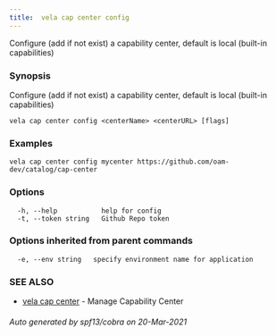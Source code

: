 ```yaml
---
title:  vela cap center config
---
```


Configure (add if not exist) a capability center, default is local (built-in capabilities)

### Synopsis

Configure (add if not exist) a capability center, default is local (built-in capabilities)

```
vela cap center config <centerName> <centerURL> [flags]
```

### Examples

```
vela cap center config mycenter https://github.com/oam-dev/catalog/cap-center
```

### Options

```
  -h, --help           help for config
  -t, --token string   Github Repo token
```

### Options inherited from parent commands

```
  -e, --env string   specify environment name for application
```

### SEE ALSO

* [vela cap center](vela_cap_center.md)	 - Manage Capability Center

###### Auto generated by spf13/cobra on 20-Mar-2021
